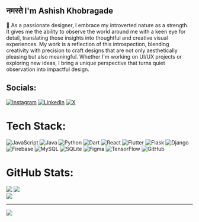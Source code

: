 
## नमस्ते I'm Ashish Khobragade

🎨 As a passionate designer, I embrace my introverted nature as a strength. It gives me the ability to observe the world around me with a keen eye for detail, translating those insights into thoughtful and creative visual experiences. My work is a reflection of this introspection, blending creativity with precision to craft designs that are not only aesthetically pleasing but also meaningful. Whether I'm working on UI/UX projects or exploring new ideas, I bring a unique perspective that turns quiet observation into impactful design.


## Socials:
[![Instagram](https://img.shields.io/badge/Instagram-%23E4405F.svg?logo=Instagram&logoColor=white)](https://instagram.com/__aaaashishhh___) [![LinkedIn](https://img.shields.io/badge/LinkedIn-%230077B5.svg?logo=linkedin&logoColor=white)](https://linkedin.com/in/ashishkhobragade450) [![X](https://img.shields.io/badge/X-black.svg?logo=X&logoColor=white)](https://x.com/__aaaashishhh__) 

# Tech Stack:
![JavaScript](https://img.shields.io/badge/javascript-%23323330.svg?style=flat&logo=javascript&logoColor=%23F7DF1E) ![Java](https://img.shields.io/badge/java-%23ED8B00.svg?style=flat&logo=openjdk&logoColor=white) ![Python](https://img.shields.io/badge/python-3670A0?style=flat&logo=python&logoColor=ffdd54) ![Dart](https://img.shields.io/badge/dart-%230175C2.svg?style=flat&logo=dart&logoColor=white) ![React](https://img.shields.io/badge/react-%2320232a.svg?style=flat&logo=react&logoColor=%2361DAFB) ![Flutter](https://img.shields.io/badge/Flutter-%2302569B.svg?style=flat&logo=Flutter&logoColor=white) ![Flask](https://img.shields.io/badge/flask-%23000.svg?style=flat&logo=flask&logoColor=white) ![Django](https://img.shields.io/badge/django-%23092E20.svg?style=flat&logo=django&logoColor=white) ![Firebase](https://img.shields.io/badge/firebase-a08021?style=flat&logo=firebase&logoColor=ffcd34) ![MySQL](https://img.shields.io/badge/mysql-4479A1.svg?style=flat&logo=mysql&logoColor=white) ![SQLite](https://img.shields.io/badge/sqlite-%2307405e.svg?style=flat&logo=sqlite&logoColor=white) ![Figma](https://img.shields.io/badge/figma-%23F24E1E.svg?style=flat&logo=figma&logoColor=white) ![TensorFlow](https://img.shields.io/badge/TensorFlow-%23FF6F00.svg?style=flat&logo=TensorFlow&logoColor=white) ![GitHub](https://img.shields.io/badge/github-%23121011.svg?style=flat&logo=github&logoColor=white)
# GitHub Stats:
![](https://github-readme-stats.vercel.app/api?username=aashishkhobragade&theme=dark&hide_border=true&include_all_commits=true&count_private=true)
![](https://github-readme-streak-stats.herokuapp.com/?user=aashishkhobragade&theme=dark&hide_border=true)<br/>
![](https://github-readme-stats.vercel.app/api/top-langs/?username=aashishkhobragade&theme=dark&hide_border=true&include_all_commits=true&count_private=true&layout=compact)

---
[![](https://visitcount.itsvg.in/api?id=aashishkhobragade&icon=0&color=0)](https://visitcount.itsvg.in)

<!-- Proudly created with GPRM ( https://gprm.itsvg.in ) -->
